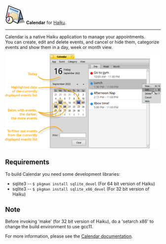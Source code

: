 ![Calendar Icon](documentation/images/calendar_icon_64.png) **Calendar** for [Haiku](https://www.haiku-os.org/).

* * *

Calendar is a native Haiku application to manage your appointments.    
You can create, edit and delete events, and cancel or hide them, categorize events and show them in a day, week or month view.

![screenshot](documentation/images/main_window.png)

Requirements
-------
To build Calendar you need some development libraries:

* sqlite3   -- ```$ pkgman install sqlite_devel```  (For 64 bit version of Haiku)
* sqlite3   -- ```$ pkgman install sqlite_x86_devel```  (For 32 bit version of Haiku)

Note
-------
Before invoking 'make' (for 32 bit version of Haiku), do a 'setarch x86' to change the build environment to use gcc11.


For more information, please see the [Calendar documentation](http://htmlpreview.github.io/?https://github.com/HaikuArchives/Calendar/master/documentation/Documentation.html).
